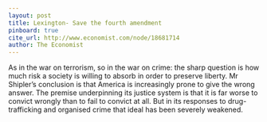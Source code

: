 ```yaml
---
layout: post
title: Lexington- Save the fourth amendment
pinboard: true
cite_url: http://www.economist.com/node/18681714
author: The Economist
---
```

As in the war on terrorism, so in the war on crime: the sharp question is how much risk a society is willing to absorb in order to preserve liberty. Mr Shipler’s conclusion is that America is increasingly prone to give the wrong answer. The premise underpinning its justice system is that it is far worse to convict wrongly than to fail to convict at all. But in its responses to drug-trafficking and organised crime that ideal has been severely weakened.  


